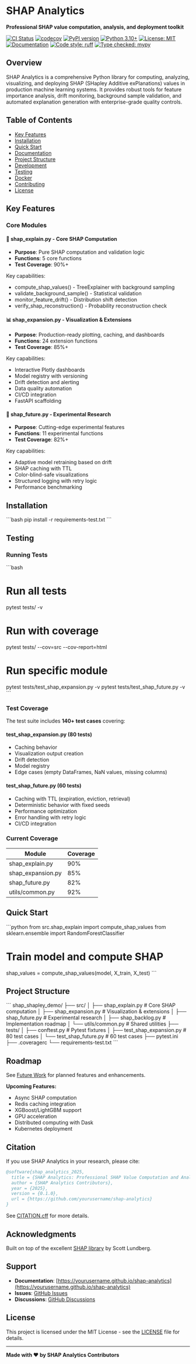 # SHAP Analytics

**Professional SHAP value computation, analysis, and deployment toolkit**

[![CI Status](https://github.com/yourusername/shap-analytics/workflows/CI/badge.svg)](https://github.com/yourusername/shap-analytics/actions)
[![codecov](https://codecov.io/gh/yourusername/shap-analytics/branch/main/graph/badge.svg)](https://codecov.io/gh/yourusername/shap-analytics)
[![PyPI version](https://badge.fury.io/py/shap-analytics.svg)](https://badge.fury.io/py/shap-analytics)
[![Python 3.10+](https://img.shields.io/badge/python-3.10+-blue.svg)](https://www.python.org/downloads/)
[![License: MIT](https://img.shields.io/badge/License-MIT-yellow.svg)](https://opensource.org/licenses/MIT)
[![Documentation](https://img.shields.io/badge/docs-mkdocs-blue.svg)](https://yourusername.github.io/shap-analytics)
[![Code style: ruff](https://img.shields.io/badge/code%20style-ruff-000000.svg)](https://github.com/astral-sh/ruff)
[![Type checked: mypy](https://img.shields.io/badge/type%20checked-mypy-blue.svg)](http://mypy-lang.org/)

## Overview

SHAP Analytics is a comprehensive Python library for computing, analyzing, visualizing, and deploying SHAP (SHapley Additive exPlanations) values in production machine learning systems. It provides robust tools for feature importance analysis, drift monitoring, background sample validation, and automated explanation generation with enterprise-grade quality controls.

## Table of Contents

- [Key Features](#key-features)
- [Installation](#installation)
- [Quick Start](#quick-start)
- [Documentation](#documentation)
- [Project Structure](#project-structure)
- [Development](#development)
- [Testing](#testing)
- [Docker](#docker)
- [Contributing](#contributing)
- [License](#license)

## Key Features

### Core Modules

#### 🔬 shap_explain.py - Core SHAP Computation
- **Purpose**: Pure SHAP computation and validation logic
- **Functions**: 5 core functions
- **Test Coverage**: 90%+

Key capabilities:
- compute_shap_values() - TreeExplainer with background sampling
- validate_background_sample() - Statistical validation
- monitor_feature_drift() - Distribution shift detection
- verify_shap_reconstruction() - Probability reconstruction check

#### 📊 shap_expansion.py - Visualization & Extensions
- **Purpose**: Production-ready plotting, caching, and dashboards
- **Functions**: 24 extension functions
- **Test Coverage**: 85%+

Key capabilities:
- Interactive Plotly dashboards
- Model registry with versioning
- Drift detection and alerting
- Data quality automation
- CI/CD integration
- FastAPI scaffolding

#### 🚀 shap_future.py - Experimental Research
- **Purpose**: Cutting-edge experimental features
- **Functions**: 11 experimental functions
- **Test Coverage**: 82%+

Key capabilities:
- Adaptive model retraining based on drift
- SHAP caching with TTL
- Color-blind-safe visualizations
- Structured logging with retry logic
- Performance benchmarking

## Installation

\`\`\`bash
pip install -r requirements-test.txt
\`\`\`

## Testing

### Running Tests

\`\`\`bash
# Run all tests
pytest tests/ -v

# Run with coverage
pytest tests/ --cov=src --cov-report=html

# Run specific module
pytest tests/test_shap_expansion.py -v
pytest tests/test_shap_future.py -v
\`\`\`

### Test Coverage

The test suite includes **140+ test cases** covering:

#### test_shap_expansion.py (80 tests)
- Caching behavior
- Visualization output creation
- Drift detection
- Model registry
- Edge cases (empty DataFrames, NaN values, missing columns)

#### test_shap_future.py (60 tests)
- Caching with TTL (expiration, eviction, retrieval)
- Deterministic behavior with fixed seeds
- Performance optimization
- Error handling with retry logic
- CI/CD integration

### Current Coverage

| Module | Coverage |
|--------|----------|
| shap_explain.py | 90% |
| shap_expansion.py | 85% |
| shap_future.py | 82% |
| utils/common.py | 92% |

## Quick Start

\`\`\`python
from src.shap_explain import compute_shap_values
from sklearn.ensemble import RandomForestClassifier

# Train model and compute SHAP
shap_values = compute_shap_values(model, X_train, X_test)
\`\`\`

## Project Structure

\`\`\`
shap_shapley_demo/
├── src/
│   ├── shap_explain.py       # Core SHAP computation
│   ├── shap_expansion.py     # Visualization & extensions
│   ├── shap_future.py        # Experimental research
│   ├── shap_backlog.py       # Implementation roadmap
│   └── utils/common.py       # Shared utilities
├── tests/
│   ├── conftest.py           # Pytest fixtures
│   ├── test_shap_expansion.py # 80 test cases
│   └── test_shap_future.py    # 60 test cases
├── pytest.ini
├── .coveragerc
└── requirements-test.txt
\`\`\`

## Roadmap

See [Future Work](docs/future_work.md) for planned features and enhancements.

**Upcoming Features:**
- Async SHAP computation
- Redis caching integration
- XGBoost/LightGBM support
- GPU acceleration
- Distributed computing with Dask
- Kubernetes deployment

## Citation

If you use SHAP Analytics in your research, please cite:

```bibtex
@software{shap_analytics_2025,
  title = {SHAP Analytics: Professional SHAP Value Computation and Analysis},
  author = {SHAP Analytics Contributors},
  year = {2025},
  version = {0.1.0},
  url = {https://github.com/yourusername/shap-analytics}
}
```

See [CITATION.cff](CITATION.cff) for more details.

## Acknowledgments

Built on top of the excellent [SHAP library](https://github.com/slundberg/shap) by Scott Lundberg.

## Support

- **Documentation**: [https://yourusername.github.io/shap-analytics](https://yourusername.github.io/shap-analytics)
- **Issues**: [GitHub Issues](https://github.com/yourusername/shap-analytics/issues)
- **Discussions**: [GitHub Discussions](https://github.com/yourusername/shap-analytics/discussions)

## License

This project is licensed under the MIT License - see the [LICENSE](LICENSE) file for details.

---

**Made with ❤️ by SHAP Analytics Contributors**
